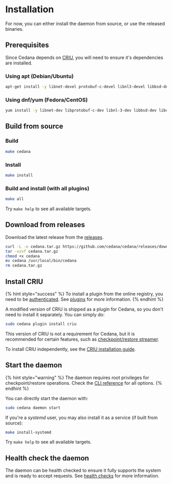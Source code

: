 # Installation

For now, you can either install the daemon from source, or use the released binaries.

## Prerequisites

Since Cedana depends on [CRIU](https://criu.org), you will need to ensure it's dependencies are installed.

### Using apt (Debian/Ubuntu)

```sh
apt-get install -y libnet-devel protobuf-c-devel libnl3-devel libbsd-devel libcap-devel libseccomp-devel gpgme-devel nftables-devel
```

### Using dnf/yum (Fedora/CentOS)

```sh
yum install -y libnet-dev libprotobuf-c-dev libnl-3-dev libbsd-dev libcap-dev libseccomp-dev libgpgme11-dev libnftables1
```

## Build from source

### Build

```sh
make cedana
```

### Install

```sh
make install
```

### Build and install (with all plugins)

```sh
make all
```

Try `make help` to see all available targets.

## Download from releases

Download the latest release from the [releases](https://github.com/cedana/cedana/releases).

```sh
curl -L -o cedana.tar.gz https://github.com/cedana/cedana/releases/download/v0.9.245/cedana-amd64.tar.gz
tar -xzvf cedana.tar.gz
chmod +x cedana
mv cedana /usr/local/bin/cedana
rm cedana.tar.gz
```

## Install CRIU

{% hint style="success" %}
To install a plugin from the online registry, you need to be [authenticated](authentication.md). See [plugins](plugins.md) for more information.
{% endhint %}

A modified version of CRIU is shipped as a plugin for Cedana, so you don't need to install it separately. You can simply do:

```sh
sudo cedana plugin install criu
```

This version of CRIU is not a requirement for Cedana, but it is recommended for certain features, such as [checkpoint/restore streamer](../guides/streamer/cr.md).

To install CRIU independently, see the [CRIU installation guide](https://criu.org/Installation).

## Start the daemon

{% hint style="warning" %}
The daemon requires root privileges for checkpoint/restore operations. Check the [CLI reference](../references/cli/cedana.md) for all options.
{% endhint %}

You can directly start the daemon with:

```sh
sudo cedana daemon start
```

If you're a _systemd_ user, you may also install it as a service (if built from source):

```sh
make install-systemd
```

Try `make help` to see all available targets.

## Health check the daemon

The daemon can be health checked to ensure it fully supports the system and is ready to accept requests. See [health checks](health.md) for more information.
